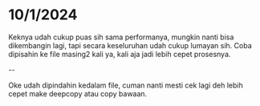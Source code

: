 # 10/1/2024

Keknya udah cukup puas sih sama performanya, mungkin nanti bisa dikembangin lagi, tapi secara keseluruhan udah cukup lumayan sih. Coba dipisahin ke file masing2 kali ya, kali aja jadi lebih cepet prosesnya.

--

Oke udah dipindahin kedalam file, cuman nanti mesti cek lagi deh lebih cepet make deepcopy atau copy bawaan.